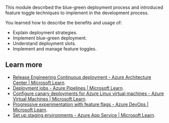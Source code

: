 This module described the blue-green deployment process and introduced feature toggle techniques to implement in the development process.

You learned how to describe the benefits and usage of:

 -  Explain deployment strategies.
 -  Implement blue-green deployment.
 -  Understand deployment slots.
 -  Implement and manage feature toggles.

## Learn more

 -  [Release Engineering Continuous deployment - Azure Architecture Center \| Microsoft Learn](/azure/well-architected/operational-excellence/release-engineering-continuous-integration).
 -  [Deployment jobs - Azure Pipelines \| Microsoft Learn](/azure/devops/pipelines/process/deployment-jobs).
 -  [Configure canary deployments for Azure Linux virtual machines - Azure Virtual Machines \| Microsoft Learn](/azure/virtual-machines/linux/tutorial-azure-devops-blue-green-strategy).
 -  [Progressive experimentation with feature flags - Azure DevOps \| Microsoft Learn](/devops/operate/progressive-experimentation-feature-flags).
 -  [Set up staging environments - Azure App Service \| Microsoft Learn](/azure/app-service/deploy-staging-slots).

